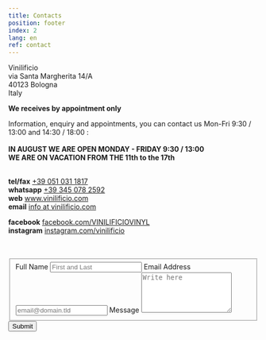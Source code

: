 ```yaml
---
title: Contacts
position: footer
index: 2
lang: en
ref: contact
---
```



Vinilificio<br>
via Santa Margherita 14/A<br>
40123 Bologna<br>
Italy


__We receives by appointment only__

Information, enquiry and appointments, you can contact us Mon-Fri  9:30 / 13:00 and 14:30 / 18:00 :<br><br>
__IN AUGUST WE ARE OPEN MONDAY - FRIDAY 9:30 / 13:00__ <BR>
__WE ARE ON VACATION FROM THE 11th to the 17th__ <BR><BR>

__tel/fax__ <a href="tel:+390510311817" title="Call the Vinilifico">+39 051 031 1817</a><br>
__whatsapp__ <a href="https://wa.me/393450782592" title="Chat on WhatsApp with the Vinilificio">+39 345 078 2592</a><br>
__web__ www.vinilificio.com<br>
__email__ <a href="mailto:info@vinilificio.com" title="Send an email to the Vinilificio">info at vinilificio.com</a><br>

__facebook__ [facebook.com/VINILIFICIOVINYL](http://www.facebook.com/VINILIFICIOVINYL)<br>
__instagram__ [instagram.com/vinilificio](http://instagram.com/vinilificio)<br>
<br>
<br>


<form id="fs-frm" name="simple-contact-form" accept-charset="utf-8" action="https://formspree.io/f/xdobonjv" method="post">
  <fieldset id="fs-frm-inputs">
    <label for="full-name">Full Name</label>
    <input type="text" name="name" id="full-name" placeholder="First and Last" required="">
    <label for="email-address">Email Address</label>
    <input type="email" name="_replyto" id="email-address" placeholder="email@domain.tld" required="">
    <label for="message">Message</label>
    <textarea rows="5" name="message" id="message" placeholder="Write here" required=""></textarea>
    <input type="hidden" name="_subject" id="email-subject" value="Contact Form Submission">
  </fieldset>
  <input type="submit" value="Submit">
</form>
